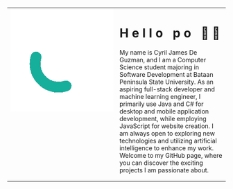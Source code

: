 <!DOCTYPE html>
<html lang="en">
<head>
<meta charset="UTF-8">
<meta name="viewport" content="width=device-width, initial-scale=1.0">
</head>
<body>
  <div align="center">
    <table>
      <tr>
        <td valign="top" width="50%">
          <img src="https://github.com/Quinchy/Quinchy/blob/main/QuinchY.gif" alt="animated" width="100%" />
        </td>
        <td valign="top" width="50%">
          <h1>
            <span>H</span>
            <span>e</span>
            <span>l</span>
            <span>l</span>
            <span>o</span>
            <span>&nbsp;</span>
            <span>p</span>
            <span>o</span>
            <span>&nbsp;</span>
            <span class="emoji-wave">👋</span>
            <span class="emoji-middlefinger">🖕</span>
          </h1>
          <p>
            My name is Cyril James De Guzman, and I am a Computer Science student majoring in Software Development at Bataan Peninsula State University. As an aspiring full-stack developer and machine learning engineer, I primarily use Java and C# for desktop and mobile application development, while employing JavaScript for website creation. I am always open to exploring new technologies and utilizing artificial intelligence to enhance my work. Welcome to my GitHub page, where you can discover the exciting projects I am passionate about.
          </p>
        </td>
      </tr>
    </table>
  </div>
</body>
</html>
